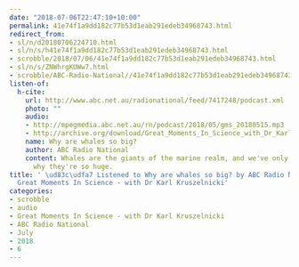 ```yaml
---
date: "2018-07-06T22:47:10+10:00"
permalink: 41e74f1a9dd182c77b53d1eab291edeb34968743.html
redirect_from:
- sl/n/d20180706224710.html
- sl/n/s/h41e74f1a9dd182c77b53d1eab291edeb34968743.html
- scrobble/2018/07/06/41e74f1a9dd182c77b53d1eab291edeb34968743.html
- sl/n/s/ZNWhrgKUWw7.html
- scrobble/ABC-Radio-National//41e74f1a9dd182c77b53d1eab291edeb34968743.html
listen-of:
  h-cite:
    url: http://www.abc.net.au/radionational/feed/7417248/podcast.xml
    photo: ""
    audio:
    - http://mpegmedia.abc.net.au/rn/podcast/2018/05/gms_20180515.mp3
    - http://archive.org/download/Great_Moments_In_Science_with_Dr_Karl_Kruszelnicki-Podcast-by-ABC_Radio_National/Why_are_whales_so_big.mp3
    name: Why are whales so big?
    author: ABC Radio National
    content: Whales are the giants of the marine realm, and we've only recently discovered
      why they're so huge.
title: ' \ud83c\udfa7 Listened to Why are whales so big? by ABC Radio National From
  Great Moments In Science - with Dr Karl Kruszelnicki'
categories:
- scrobble
- audio
- Great Moments In Science - with Dr Karl Kruszelnicki
- ABC Radio National
- July
- 2018
- 6
---
```

